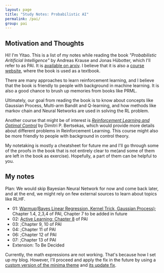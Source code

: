 ```yaml
---
layout: page
title: "Study Notes: Probabilistic AI"
permalink: /pai/
group: pai
---
```


## Motivation and Thoughts

Hi! I'm Yitao. This is a list of my notes while reading the book *"Probabilistic Aritificial Intelligence"* by Andreas Krause and Jonas Hübotter, which I'll refer to as PAI. It is [available on arxiv](https://arxiv.org/abs/2502.05244). I believe that it is also a [course website](https://las.inf.ethz.ch/teaching/pai-f24), where the book is used as a textbook. 

There are many approaches to learn reinforcement learning, and I believe that the book is friendly to people with background in machine learning. It is also a good chance to brush up memories from books like PRML. 

Ultimately, our goal from reading the book is to know about concepts like Gaussian Process, Multi-arm Bandit and Q-learning, and how methods like markov chain and Neural Networks are used in solving the RL problem. 

Another course that might be of interest is [*Reinforcement Learning and Optimal Control*](https://www.mit.edu/~dimitrib/RLbook.html) by Dimitri P. Bertsekas, which would provide more details about different problems in Reinforcement Learning. This course might also be more friendly to people with background in control theory. 

My notetaking is mostly a cheatsheet for future me and I'll go through some of the proofs in the book that is not entirely clear to me(and some of them are left in the book as exercise). Hopefully, a part of them can be helpful to you. 

## My notes

Plan: We would skip Bayesian Neural Network for now and come back later, and at the end, we might rely on few external sources to learn about topics like RLHF. 

- 01: [Warmup(Bayes Linear Regression, Kernel Trick, Gaussian Process)]({{site.url}}{{site.baseurl}}/pai/warmup-1); Chapter 1.4, 2,3,4 of PAI, Chapter 7 to be added in future
- 02: [Active Learning; Chapter 8]({{site.url}}{{site.baseurl}}/pai/active-learning-2) of PAI
- 03: []();Chapter 9, 10 of PAI
- 04: []();Chapter 11 of PAI
- 06: []();Chapter 12 of PAI
- 07: []();Chapter 13 of PAI
- Extension: To Be Decided

Currently, the math expressions are not working. That's because how I set up my blog. However, I'll proceed and apply the fix in the future by using a [custom version of the minima theme](https://medium.com/coffee-in-a-klein-bottle/creating-a-mathematics-blog-with-jekyll-78cdee0339f3) and [its update fix](https://www.martinklein.co/2022/02/18/latex-in-jekyll.html). 